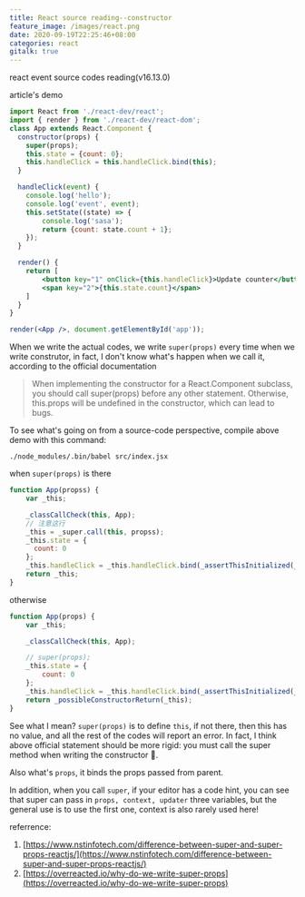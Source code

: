 ```yaml
---
title: React source reading--constructor
feature_image: /images/react.png
date: 2020-09-19T22:25:46+08:00
categories: react
gitalk: true
---
```


react event source codes reading(v16.13.0)
<!--more-->
article's demo
```jsx
import React from './react-dev/react';
import { render } from './react-dev/react-dom';
class App extends React.Component {
  constructor(props) {
    super(props);
    this.state = {count: 0};
    this.handleClick = this.handleClick.bind(this);
  }

  handleClick(event) {
    console.log('hello');
    console.log('event', event);
    this.setState((state) => {
        console.log('sasa');
        return {count: state.count + 1};
    });
  }

  render() {
    return [
        <button key="1" onClick={this.handleClick}>Update counter</button>,
        <span key="2">{this.state.count}</span>
    ]
  }
}

render(<App />, document.getElementById('app'));
```

When we write the actual codes, we write `super(props)` every time when we write construtor, in fact, I don't know what's happen when we call it, according to the official documentation
> When implementing the constructor for a React.Component subclass, you should call super(props) before any other statement. Otherwise, this.props will be undefined in the constructor, which can lead to bugs.

To see what's going on from a source-code perspective, compile above demo with this command:
```shell
./node_modules/.bin/babel src/index.jsx
```
when `super(props)` is there
```jsx
function App(propss) {
    var _this;

    _classCallCheck(this, App);
    // 注意这行
    _this = _super.call(this, propss);
    _this.state = {
      count: 0
    };
    _this.handleClick = _this.handleClick.bind(_assertThisInitialized(_this));
    return _this;
}
```
otherwise
```jsx
function App(props) {
    var _this;

    _classCallCheck(this, App);

    // super(props);
    _this.state = {
        count: 0
    };
    _this.handleClick = _this.handleClick.bind(_assertThisInitialized(_this));
    return _possibleConstructorReturn(_this);
}
```

See what I mean? `super(props)` is to define `this`, if not there, then this has no value, and all the rest of the codes will report an error.
In fact, I think above official statement should be more rigid: you must call the super method when writing the constructor 🐶.

Also what's `props`, it binds the props passed from parent.

In addition, when you call `super`, if your editor has a code hint, you can see that super can pass in `props, context, updater` three variables, but the general use is to use the first one, context is also rarely used here!

referrence:
1. [https://www.nstinfotech.com/difference-between-super-and-super-props-reactjs/](https://www.nstinfotech.com/difference-between-super-and-super-props-reactjs/)
2. [https://overreacted.io/why-do-we-write-super-props](https://overreacted.io/why-do-we-write-super-props)